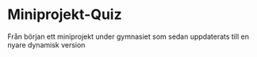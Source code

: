 # Miniprojekt-Quiz

Från början ett miniprojekt under gymnasiet som sedan uppdaterats till en nyare dynamisk version
